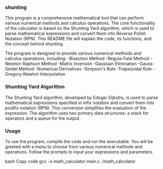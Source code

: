 ### shunting
This program is a comprehensive mathematical tool that can perform various numerical methods and calculus operations. The core functionality of the calculator is based on the Shunting Yard algorithm, which is used to parse mathematical expressions and convert them into Reverse Polish Notation (RPN). This README file will explain the code, its functions, and the concept behind shunting.

The program is designed to provide various numerical methods and calculus operations, including:
-Bisection Method
-Regula-Falsi Method
-Newton-Raphson Method
-Matrix Inversion
-Gaussian Elimination
-Gauss-Seidel Method
-Numerical Derivatives
-Simpson's Rule
-Trapezoidal Rule
-Gregory-Newton Interpolation
### Shunting Yard Algorithm
The Shunting Yard algorithm, developed by Edsger Dijkstra, is used to parse mathematical expressions specified in infix notation and convert them into postfix notation (RPN). This conversion simplifies the evaluation of the expression. The algorithm uses two primary data structures: a stack for operators and a queue for the output.

### Usage
To use the program, compile the code and run the executable. You will be greeted with a menu to choose from various numerical methods and operations. Follow the prompts to input your expressions and parameters.

bash
Copy code
gcc -o math_calculator main.c
./math_calculator
